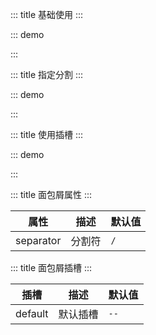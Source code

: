 ::: title 基础使用
:::

::: demo

<template>
    <lay-breadcrumb>
        <lay-breadcrumb-item title="工作空间"></lay-breadcrumb-item>
        <lay-breadcrumb-item title="控制台"></lay-breadcrumb-item>
        <lay-breadcrumb-item title="访问量"></lay-breadcrumb-item>
    </lay-breadcrumb>
</template>

<script>
import { ref } from 'vue'

export default {
  setup() {

    return {
    }
  }
}
</script>

:::

::: title 指定分割
:::

::: demo

<template>
    <lay-breadcrumb separator=">">
        <lay-breadcrumb-item title="热门音乐"></lay-breadcrumb-item>
        <lay-breadcrumb-item title="王杰"></lay-breadcrumb-item>
        <lay-breadcrumb-item title="谁明浪子心"></lay-breadcrumb-item>
    </lay-breadcrumb>
</template>

<script>
import { ref } from 'vue'

export default {
  setup() {

    return {
    }
  }
}
</script>

:::

::: title 使用插槽
:::

::: demo

<template>
    <lay-breadcrumb separator="--">
        <lay-breadcrumb-item>今天</lay-breadcrumb-item>
        <lay-breadcrumb-item>有些</lay-breadcrumb-item>
        <lay-breadcrumb-item>不开心</lay-breadcrumb-item>
    </lay-breadcrumb>
</template>

<script>
import { ref } from 'vue'

export default {
  setup() {

    return {
    }
  }
}
</script>

:::

::: title 面包屑属性
:::

| 属性      | 描述   | 默认值 |
| --------- | ------ | ------ |
| separator | 分割符 | `/`    |

::: title 面包屑插槽
:::

| 插槽    | 描述     | 默认值 |
| ------- | -------- | ------ |
| default | 默认插槽 | `--`   |
